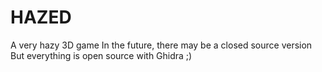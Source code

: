 # HAZED
A very hazy 3D game
In the future, there may be a closed source version
But everything is open source with Ghidra ;)
